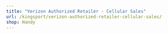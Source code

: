 ```yaml
---
title: "Verizon Authorized Retailer - Cellular Sales"
url: /kingsport/verizon-authorized-retailer-cellular-sales/
shop: Handy
---
```

